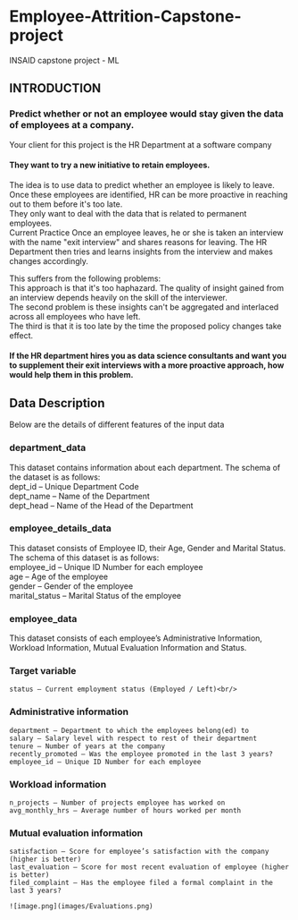 # Employee-Attrition-Capstone-project
INSAID capstone project - ML 

## INTRODUCTION
### Predict whether or not an employee would stay given the data of employees at a company.<br/>
Your client for this project is the HR Department at a software company <br/>
####  They want to try a new initiative to retain employees.<br/>
  The idea is to use data to predict whether an employee is likely to leave.<br/>
  Once these employees are identified, HR can be more proactive in reaching out to them before it's too late.<br/>
  They only want to deal with the data that is related to permanent employees.<br/>
Current Practice Once an employee leaves, he or she is taken an interview with the name "exit interview" and shares reasons for leaving. The HR Department then tries and learns insights from the interview and makes changes accordingly.

This suffers from the following problems:<br/>
  This approach is that it's too haphazard. The quality of insight gained from an interview depends heavily on the skill of the interviewer.<br/>
  The second problem is these insights can't be aggregated and interlaced across all employees who have left.<br/>
  The third is that it is too late by the time the proposed policy changes take effect.<br/>
  
#### If the HR department hires you as data science consultants and want you to supplement their exit interviews with a more proactive approach, how would help them in this problem.

## Data Description 

Below are the details of different features of the input data
### department_data

This dataset contains information about each department. The schema of the dataset is as follows:<br/>
    dept_id – Unique Department Code<br/>
    dept_name – Name of the Department<br/>
    dept_head – Name of the Head of the Department<br/>

### employee_details_data

This dataset consists of Employee ID, their Age, Gender and Marital Status. The schema of this dataset is as follows:<br/>
    employee_id – Unique ID Number for each employee<br/>
    age – Age of the employee<br/>
    gender – Gender of the employee<br/>
    marital_status – Marital Status of the employee<br/>

### employee_data

This dataset consists of each employee’s Administrative Information, Workload Information, Mutual Evaluation Information and Status.<br/>

### Target variable
    status – Current employment status (Employed / Left)<br/>

### Administrative information
    department – Department to which the employees belong(ed) to
    salary – Salary level with respect to rest of their department
    tenure – Number of years at the company
    recently_promoted – Was the employee promoted in the last 3 years?
    employee_id – Unique ID Number for each employee

### Workload information
    n_projects – Number of projects employee has worked on
    avg_monthly_hrs – Average number of hours worked per month

### Mutual evaluation information
    satisfaction – Score for employee’s satisfaction with the company (higher is better)
    last_evaluation – Score for most recent evaluation of employee (higher is better)
    filed_complaint – Has the employee filed a formal complaint in the last 3 years?
    
    ![image.png](images/Evaluations.png)
    
    
